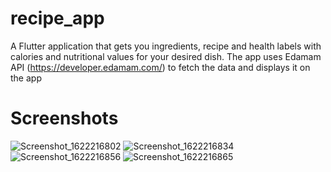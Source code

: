 
# recipe_app

A Flutter application that gets you ingredients, recipe and health labels with calories and nutritional values for your desired dish.
The app uses Edamam API (https://developer.edamam.com/) to fetch the data and displays it on the app

# Screenshots

![Screenshot_1622216802](https://user-images.githubusercontent.com/64144606/120010959-63faa800-bffb-11eb-97cb-8c4032223d59.png)
![Screenshot_1622216834](https://user-images.githubusercontent.com/64144606/120011005-707f0080-bffb-11eb-8bc4-904c2eb24108.png)
![Screenshot_1622216856](https://user-images.githubusercontent.com/64144606/120011016-74ab1e00-bffb-11eb-8bc8-c061048b841f.png)
![Screenshot_1622216865](https://user-images.githubusercontent.com/64144606/120011031-783ea500-bffb-11eb-8738-6624ce8ed082.png)
